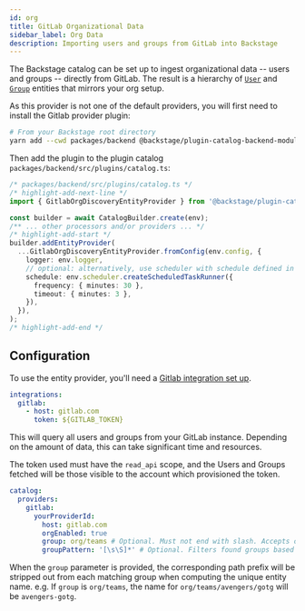 ```yaml
---
id: org
title: GitLab Organizational Data
sidebar_label: Org Data
description: Importing users and groups from GitLab into Backstage
---
```


The Backstage catalog can be set up to ingest organizational data -- users and
groups -- directly from GitLab. The result is a hierarchy of
[`User`](../../features/software-catalog/descriptor-format.md#kind-user) and
[`Group`](../../features/software-catalog/descriptor-format.md#kind-group)
entities that mirrors your org setup.

As this provider is not one of the default providers, you will first need to install the Gitlab provider plugin:

```bash
# From your Backstage root directory
yarn add --cwd packages/backend @backstage/plugin-catalog-backend-module-gitlab
```

Then add the plugin to the plugin catalog `packages/backend/src/plugins/catalog.ts`:

```ts
/* packages/backend/src/plugins/catalog.ts */
/* highlight-add-next-line */
import { GitlabOrgDiscoveryEntityProvider } from '@backstage/plugin-catalog-backend-module-gitlab';

const builder = await CatalogBuilder.create(env);
/** ... other processors and/or providers ... */
/* highlight-add-start */
builder.addEntityProvider(
  ...GitlabOrgDiscoveryEntityProvider.fromConfig(env.config, {
    logger: env.logger,
    // optional: alternatively, use scheduler with schedule defined in app-config.yaml
    schedule: env.scheduler.createScheduledTaskRunner({
      frequency: { minutes: 30 },
      timeout: { minutes: 3 },
    }),
  }),
);
/* highlight-add-end */
```

## Configuration

To use the entity provider, you'll need a [Gitlab integration set up](https://backstage.io/docs/integrations/gitlab/locations).

```yaml
integrations:
  gitlab:
    - host: gitlab.com
      token: ${GITLAB_TOKEN}
```

This will query all users and groups from your GitLab instance. Depending on the
amount of data, this can take significant time and resources.

The token used must have the `read_api` scope, and the Users and Groups fetched
will be those visible to the account which provisioned the token.

```yaml
catalog:
  providers:
    gitlab:
      yourProviderId:
        host: gitlab.com
        orgEnabled: true
        group: org/teams # Optional. Must not end with slash. Accepts only groups under the provided path (which will be stripped)
        groupPattern: '[\s\S]*' # Optional. Filters found groups based on provided pattern. Defaults to `[\s\S]*`, which means to not filter anything
```

When the `group` parameter is provided, the corresponding path prefix will be
stripped out from each matching group when computing the unique entity name.
e.g. If `group` is `org/teams`, the name for `org/teams/avengers/gotg` will be
`avengers-gotg`.
